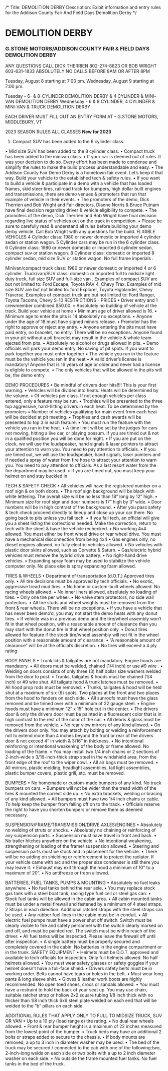 /*
Title: DEMOLITION DERBY
Description: Exibit information and entry rules for the Addison County Fair And Field Days Demolition Derby
*/
#  DEMOLITION DERBY

### G.STONE MOTORS/ADDISON COUNTY FAIR & FIELD DAYS DEMOLITION DERBY
ANY QUESTIONS CALL DICK THERRIEN 802-274-8823 OR BOB WRIGHT 603-631-1833 ABSOLUTELY NO CALLS BEFORE 8AM OR AFTER 8PM

Tuesday, August 8 starting at 7:00 pm. Wednesday, August 9 starting at 7:00 pm.

Tuesday - 6- & 8-CYLINDER DEMOLITION DERBY & 4 CYLINDER & MlNl-VAN DEMOLITION DERBY 
Wednesday - 6 & 8 CYLINDER, 4 CYLINDER & MlNl-VAN & TRUCK DEMOLITION DERBY 

EACH DRIVER MUST FILL OUT AN ENTRY FORM AT – G.STONE MOTORS, MIDDLEBURY, VT


2023 SEASON RULES ALL CLASSES
************New for 2023************
1.	Compact SUV has been added to the 6 cylinder class.
   
•	Mid size SUV has been added to the 8 cylinder class.
•	Compact truck has been added to the minivan class.
•	If your car is deemed out of rules. It was your decision to do so. Every effort has been made to condense and simplify the rules to make the build process understandable and easy.
•	The Addison County Fair Demo Derby is a hometown fair event. Let’s keep it that way. Build your vehicle to the established tech & safety rules.
•	If you want to build a vehicle & participate in a demo with a vehicle that has loaded frames, skid steer tires, railroad track for bumpers, high dollar built engines and transmissions, there are demo venues & promoters that run that example of vehicle in their events.
•	The promoters of the demo, Dick Therrien and Bob Wright and Fair directors, Dianne Norris & Bruce Putnam have final decision regarding driver & vehicle eligibility to compete.
•	The promoters of the demo, Dick Therrien and Bob Wright have final decision regarding live status of vehicles out on the track in competition.
•	Please be sure to carefully read & understand all rules before building your demo derby vehicle. Call Bob Wright with any questions for the build.
ELIGIBLE VEHICLES
4 Cylinder class: 1980 or newer domestic or imported 4 cylinder sedan or station wagon. 5 Cylinder cars may be run in the 6 cylinder class.
6 Cylinder class: 1980 or newer domestic or imported 6 cylinder sedan, compact suv or station wagon.
8 Cylinder class: domestic or imported 8 cylinder sedan, mid size SUV or station wagon. No full frame imperials .
 
Minivan/compact truck class: 1980 or newer domestic or imported 4 or 6 cylinder.
Truck/van/SUV class: domestic or imported full to midsize light duty truck, full size SUV and full-size van .
Examples of compact SUV are but not limited to: Ford Escape, Toyota RAV 4, Chevy Trax. Examples of mid size SUV are but not limited to: ford Explorer, Toyota Highlander, Chevy Traverse. Examples of compact truck are but not limited to: Ford Ranger, Toyota Tacoma, Chevy S-10
RESTRICTIONS - PRICES
•	Driver entry and 1 crewmember combined $50.00.
•	Absolutely no building of vehicle at the track. Build your vehicle at home
•	Minimum age of driver allowed is 16.
•	Minimum age to enter the pits is 14 absolutely no exceptions.
•	Anyone under the age of 18 must have signed minors release.
•	Promoter has the right to approve or reject any entry.
•	Anyone entering the pits must have paid entry, no bracelet, no entry. There will be no exceptions. Anyone found in your pit without a pit bracelet may result in the vehicle & whole team ejected from pits.
•	Absolutely no alcohol or drugs allowed in pits.
•	Demo officials will park your demo entry. No saving of pit spots. If you want to park together you must enter together
•	The vehicle you run in the feature must be the vehicle you ran in the heat
•	A valid driver’s license is mandatory! Anyone that is 16 years of age or older and never had a license is eligible to compete.
•	The only vehicles that will be allowed in the pits will be, the demo entry

DEMO PROCEDURES
•	Be mindful of drivers door hits!!!! This is your first warning.
•	Vehicles will be divided into heats. Heats will be determined by the volume.
•	Of vehicles per class. If not enough vehicles per class entered, only a feature may be run.
•	Trophies will be presented to the three top aggressive, hard-hitting drivers in each heat. To be determined by the promoters
•	Number of vehicles qualifying for main event from each heat will be decided at pit meeting.
•	Trophies and cash awards will be presented to top 3 in each feature.
•	You must run the feature with the vehicle you ran in the heat.
•	A time limit will be set by the judges for cars not moving, hitting a live car, or playing possum. If you are timed out & not in a qualified position you will be done for night.
•	If you are put on the clock, we will use the loudspeaker, hand signals & laser pointers to attract your attention to warn you. You need to pay attention to officials.
•	If you are timed out, we will use the loudspeaker, hand signals, laser pointers and if needed a spray of water from fire hose to attract your attention to warn you. You need to pay attention to officials. As a last resort water from the fire department may be used.
•	If you are timed out, you must keep your helmet on and stay buckled in.

 
TECH & SAFETY CHECK
•	All vehicles will have the registered number on a roof sign & on both doors.
•	The roof sign background will be black with white lettering. The overall size will be no less than 18” long by 12” high.
•	Minimum size for roof sign and door numbers is 17” high by 3” wide.
•	Door numbers will be in high contrast of the background.
•	After you pass safety & tech check proceed directly to lineup and close up your car there. No going back to pits unless you fail tech.
•	If you fail tech, an official will give you a sheet listing the corrections needed. Make the correction, return to tech with the sheet & have the vehicle rechecked.
•	No working 4x4 allowed. You must either be front wheel drive or rear wheel drive. You must have a mechanical disconnection from being 4x4
•	Gas engines only, no diesel engines allowed, no fully electric vehicles allowed.
•	No vehicles with plastic door skins allowed, such as Corvette & Saturn.
•	Gas/electric hybrid vehicles must remove the hybrid drive battery.
•	No right-hand drive vehicles.
•	Expanding spray foam may be used to stabilize the vehicle computer only. No place else is spray expanding foam allowed.

TIRES & WHEELS
•	Department of transportation (d.O.T.) Approved tires only.
•	All tire decisions must be approved by tech officials.
•	No exotic, aggressive tread mud tires.
•	No home or custom-built wheels allowed. No racing wheels allowed.
•	No inner liners allowed, absolutely no loading of tires.
•	Only one tire per wheel.
•	No valve stem protectors, no side wall protectors.
•	All tire studs and wheel weights must be removed from the front & rear wheels. There will be no exceptions.
•	If you have a vehicle that has never been demo’d, you may not start the demo heats with any donut tires.
•	If vehicle was in a previous demo and the tire/wheel assembly won’t fit in that wheel position, with a reasonable amount of clearance than you may start with the donut tire in that wheel position only.
•	Donut tires allowed for feature if the stock tire/wheel assembly will not fit in the wheel position with a reasonable amount of clearance.
•	“A reasonable amount of clearance” will be at the official’s discretion.
•	No tires will exceed a 4 ply rating

BODY PANELS
•	Trunk lids & tailgates are not mandatory. Engine hoods are mandatory.
•	All doors must be welded, chained (1/4 inch) or use #9 wire .
•	Welding on doors consists of only three (3) half dollar size washers welded from the door to post.
•	Trunks, tailgates & hoods must be chained (1/4 inch) or #9 wire shut. All tailgate hood & trunk latches must be removed.
•	All hood prop rods must be removed.
•	Trunks, tailgates & hood will be held shut at a maximum of six (6)
 spots. Two places at the front and two places from the hood to fenders on each side.
•	All sunroofs must have the glass removed and be tinned over with a minimum of 22 gauge steel.
•	Engine hoods must have a minimum 12” x 15” hole cut in the center.
•	The drivers door & only the drivers door must be painted in a fluorescent color that is in high contrast to the rest of the color of the car.
•	All debris & glass must be removed from the vehicle.
•	No rear view mirrors of any kind allowed.
•	On the drivers door only. You may attach by bolting or welding a reinforcement not to extend more than 4 inches beyond the front or rear of the drivers door & not exceed 4” in width & 3/16” in thickness.
•	No intentional reinforcing or intentional weakening of the body or frame allowed. No loading of the frame.
•	You may install two 1/4 inch chains or 2 sections of 2-inch-wide x 3/16-inch-thick strap steel in the windshield area, from the front edge of the roof to the wiper cowl.
•	All air bags must be removed.
•	All mirrors, plastic molding, headlight assemblies, tail light assemblies, plastic bumper covers, plastic grill, etc. must be removed.

BUMPERS
•	No homemade or custom-made bumpers of any kind. No truck bumpers on cars.
•	Bumpers will not be wider than the tread width of the tires & mounted the correct side up.
•	No extra brackets, welding or bracing of any kind allowed.
•	All bumpers must have two 1/4 inch chains or cable. To help keep the bumper from falling off on to the track.
•	Officials reserve the right to have you shorten bumpers or remove them as deemed necessary.

SUSPENSION/FRAME/TRANSMISSION/DRIVE AXLES/ENGINES
•	Absolutely no welding of struts or shocks.
•	Absolutely no chaining or reinforcing of any suspension parts.
•	Suspension must have travel in front and back.
•	No trailer hitches anywhere on the vehicle.
•	No intentional weakening, strengthening or loading of the frame/ suspension allowed.
•	Steering and suspension parts must be stock and in placement for the vehicle.
•	There will be no adding on shielding or reinforcement to protect the radiator. If your vehicle came with a/c and the proper size condenser is still there you may leave it.
•	Exhaust may exit through the hood a minimum of 10” to a maximum of 20”.
•	No antifreeze or freon allowed.
 
BATTERIES, FUEL TANKS, PUMPS & MOUNTING
•	Absolutely no fuel leaks anywhere.
•	No fuel tanks behind the rear axle.
•	You may replace stock gas tank with a steel boat tank, racing type fuel cell or steel gas can.
•	Stock fuel tanks will be allowed in the cabin area.
•	All cabin mounted tanks must be under a metal firewall and fastened by a minimum of 4 steel straps. 2 Straps in each direction. Additional ratchet straps with the steel straps can be used.
•	Any rubber fuel lines in the cabin must be in conduit.
•	All electric fuel pumps must have a power shut off switch. Switch must be clearly visible to fire and safety personnel with the switch clearly marked on and off, and must be painted red. The switch must be within reach of the driver.
•	All fuel tanks will be inspected. Please leave the firewall off until after inspection.
•	A single battery must be properly secured and completely covered in the cabin. No batteries in the engine compartment or in the trunk.
SAFETY EQUIPMENT
•	Helmets must be D.O.T. approved and available to tech officials for inspection. Only full helmets allowed. No half helmets allowed.
•	You must wear safety glasses or safety goggles if your helmet doesn’t have a full-face shield.
•	Drivers safety belts must be in working order. Belts cannot have tears or holes in the belt.
•	Must wear long pants & long sleeve shirt.
•	Gloves & leather work boots are highly recommended. No open toed shoes, crocs or sandals allowed.
•	You must have a restraint to hold the back of your seat up. You may use chain, suitable ratchet strap or hollow 2x2 square tubing 1/8 inch thick with no thicker than 1/8 inch thick 6x6 steel plate welded on each end that will be welded to the “b” pillars on each side.

ADDITIONAL RULES THAT APPLY ONLY TO FULL TO MIDSIZE TRUCK, SUV OR VAN
•	Up to a 10 ply (load range e) tire rating.
•	No dual rear wheels allowed.
•	Front & rear bumper height is a maximum of 22 inches measured from the lowest point of the bumper.
•	Truck beds may have an additional 2 bolts or straps added to secure to the chassis.
•	If body mounts are removed, a up to 3 inch in diameter washer may be used.
•	The bed of the truck may be secured / connected to the cab with one of the following:two, 2-inch-long welds on each side or two bolts with a up to 2 inch diameter washer on each side.
•	No outside the frame mounted fuel tanks. No fuel tanks in the bed of the truck.
